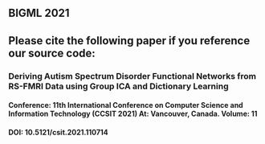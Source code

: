 ## BIGML 2021
## Please cite the following paper if you reference our source code:

### Deriving Autism Spectrum Disorder Functional Networks from RS-FMRI Data using Group ICA and Dictionary Learning
#### Conference: 11th International Conference on Computer Science and Information Technology (CCSIT 2021) At: Vancouver, Canada. Volume: 11
#### DOI: 10.5121/csit.2021.110714
